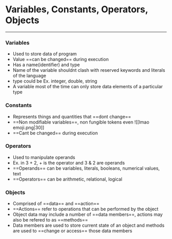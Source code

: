 # Variables, Constants, Operators, Objects
---
### Variables
- Used to store data of program
- Value ==can be changed== during execution
- Has a name(identifier) and type
- Name of the variable shouldnt clash with reserved keywords and literals of the language
- type could be Ex. integer, double, string
- A variable most of the time can only store data elements of a particular type

### Constants
- Represents things and quantities that ==dont change==
- ==Non modifiable variables==, non fungible tokens even ![[lmao emoji.png|30]]
- ==Cant be changed== during execution

### Operators
- Used to manipulate operands
- Ex. in 3 + 2, + is the operator and 3 & 2 are operands
- ==Operands== can be variables, literals, booleans, numerical values, text
- ==Operators== can be arithmetic, relational, logical

### Objects
- Comprised of ==data== and ==action== 
- ==Actions== refer to operations that can be performed by the object
- Object data may include a number of ==data members==, actions may also be refered to as ==methods==
- Data members are used to store current state of an object and methods are used to ==change or access== those data members